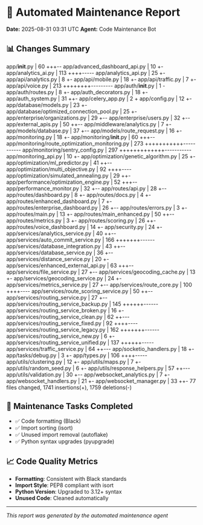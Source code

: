 # 🤖 Automated Maintenance Report

**Date:** 2025-08-31 03:31 UTC
**Agent:** Code Maintenance Bot

## 📊 Changes Summary

app/__init__.py                                 |  60 +++--
 app/advanced_dashboard_api.py                   |  10 +-
 app/analytics_ai.py                             | 113 ++++-----
 app/analytics_api.py                            |  25 +-
 app/api/analytics.py                            |   8 +-
 app/api/mobile.py                               |  18 +-
 app/api/traffic.py                              |   7 +-
 app/api/voice.py                                | 213 ++++++++---------
 app/auth/__init__.py                            |   1 -
 app/auth/routes.py                              |   8 +-
 app/auth_decorators.py                          |  18 +-
 app/auth_system.py                              |  31 ++-
 app/celery_app.py                               |   2 +
 app/config.py                                   |  12 +-
 app/database/models.py                          |  23 +-
 app/database/optimized_connection_pool.py       |  25 +-
 app/enterprise/organizations.py                 |  29 +--
 app/enterprise/users.py                         |  32 +--
 app/external_apis.py                            |  50 ++--
 app/middleware/analytics.py                     |   7 +-
 app/models/database.py                          |  37 +--
 app/models/route_request.py                     |  16 +-
 app/monitoring.py                               |  18 +-
 app/monitoring/__init__.py                      |  60 +++--
 app/monitoring/route_optimization_monitoring.py | 273 +++++++++++-----------
 app/monitoring/sentry_config.py                 | 297 +++++++++++++-----------
 app/monitoring_api.py                           |  10 +-
 app/optimization/genetic_algorithm.py           |  25 +-
 app/optimization/ml_predictor.py                |  41 ++--
 app/optimization/multi_objective.py             |  92 ++++----
 app/optimization/simulated_annealing.py         |  29 ++-
 app/performance/optimization_engine.py          |  52 +++--
 app/performance_monitor.py                      |  32 +--
 app/routes/api.py                               |  28 +--
 app/routes/dashboard.py                         |   8 +-
 app/routes/docs.py                              |   4 +-
 app/routes/enhanced_dashboard.py                |   7 +-
 app/routes/enterprise_dashboard.py              |  26 +--
 app/routes/errors.py                            |   3 +-
 app/routes/main.py                              |  13 +-
 app/routes/main_enhanced.py                     |  50 ++--
 app/routes/metrics.py                           |   3 +-
 app/routes/scoring.py                           |  26 ++-
 app/routes/voice_dashboard.py                   |  14 +-
 app/security.py                                 |  24 +-
 app/services/analytics_service.py               |  40 ++--
 app/services/auto_commit_service.py             | 166 +++++++------
 app/services/database_integration.py            |  43 ++--
 app/services/database_service.py                |  36 +--
 app/services/distance_service.py                |  20 +-
 app/services/enhanced_external_api.py           |  63 +++--
 app/services/file_service.py                    |  27 +--
 app/services/geocoding_cache.py                 |  13 +-
 app/services/geocoding_service.py               |  24 +-
 app/services/metrics_service.py                 |  27 +--
 app/services/route_core.py                      | 100 ++++----
 app/services/route_scoring_service.py           |  50 ++--
 app/services/routing_service.py                 |  27 +--
 app/services/routing_service_backup.py          | 145 ++++++------
 app/services/routing_service_broken.py          |  16 +-
 app/services/routing_service_clean.py           |  62 ++---
 app/services/routing_service_fixed.py           |  92 ++++----
 app/services/routing_service_legacy.py          | 162 +++++++------
 app/services/routing_service_new.py             |   6 +-
 app/services/routing_service_unified.py         | 137 ++++++-----
 app/services/traffic_service.py                 |  64 ++---
 app/socketio_handlers.py                        |  18 +-
 app/tasks/debug.py                              |   3 +-
 app/types.py                                    | 106 ++++-----
 app/utils/clustering.py                         |  12 +-
 app/utils/maps.py                               |   7 +-
 app/utils/random_seed.py                        |   6 +-
 app/utils/response_helpers.py                   |  57 ++---
 app/utils/validation.py                         |  30 +--
 app/websocket_analytics.py                      |   7 +-
 app/websocket_handlers.py                       |  21 +-
 app/websocket_manager.py                        |  33 ++-
 77 files changed, 1741 insertions(+), 1759 deletions(-)

## 🔧 Maintenance Tasks Completed

- ✅ Code formatting (Black)
- ✅ Import sorting (isort)  
- ✅ Unused import removal (autoflake)
- ✅ Python syntax upgrades (pyupgrade)

## 📈 Code Quality Metrics

- **Formatting**: Consistent with Black standards
- **Import Style**: PEP8 compliant with isort
- **Python Version**: Upgraded to 3.12+ syntax
- **Unused Code**: Cleaned automatically

---
*This report was generated by the automated maintenance agent*
